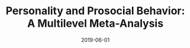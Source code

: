 ---
title: "Personality and Prosocial Behavior: A Multilevel Meta-Analysis"
collection: publications
permalink: /publication/2019-PersonalityProsocialBehavior
excerpt: "We investigate the effect of personality on prosocial behavior in a Bayesian multilevel meta-analysis (MLMA) of 15 published, interdisciplinary experimental studies. With data from the 15 studies constituting nearly 2500 individual observations, we find that the Big Five traits of Agreeableness and Openness are significantly and positively associated with prosocial behavior, while none of the other three traits are. These results are robust to a number of different model specifications and operationalizations of prosociality, and they greatly clarify the contradictory findings in the literature on the relationship between personality and prosocial behavior. Though previous research has indicated that incentivized experiments result in reduced prosocial behavior, we find no evidence that monetary incentivization of participants affects prosocial tendencies. By leveraging individual observations from multiple studies and explicitly modeling the multi-level structure of the data, MLMA permits the simultaneous estimation of study- and individual-level effects. The Bayesian approach allows us to estimate study-level effects in an unbiased and efficient manner, even with a relatively small number of studies. We conclude by discussing the limitations of our study and the advantages and disadvantages of the MLMA method."
date: 2019-06-01
venue: 'Political Science Research & Methods'
link: 'https://www.cambridge.org/core/journals/political-science-research-and-methods/article/personality-and-prosocial-behavior-a-multilevel-metaanalysis/2DC6F642FA396AF20E0108D1551CCD99#fndtn-information'
paperurl: '/files/articles/kline2019personality_accepted.pdf'
appendix: '/files/articles/kline2019personality_appendix.pdf'
citation: 'Kline, Reuben, Alexa Bankert, Lindsey Levitan, and Patrick Kraft. (2019). &quot;Personality and Prosocial Behavior: A Multilevel Meta-Analysis.&quot; <i>Political Science Research & Methods</i> 7(1): 125-142.'
---